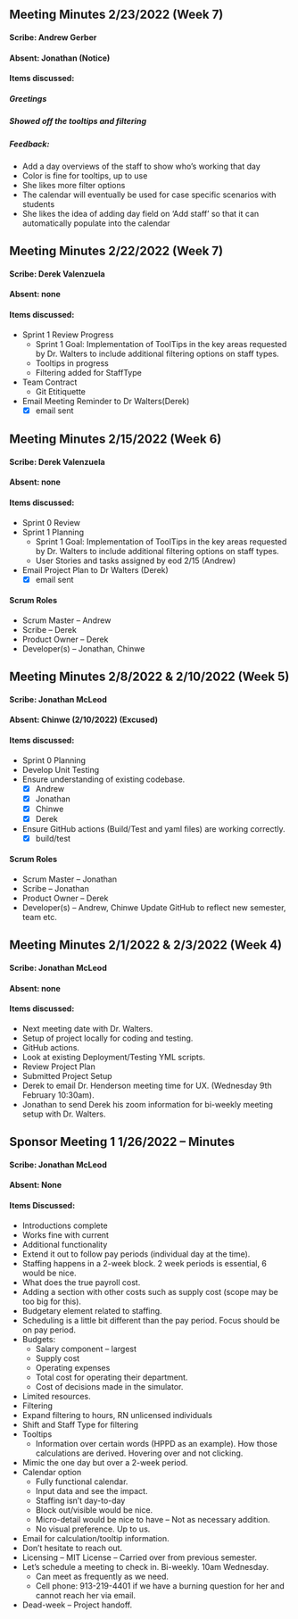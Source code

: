 ## Meeting Minutes 2/23/2022 (Week 7)
#### Scribe: Andrew Gerber
#### Absent: Jonathan (Notice)

#### Items discussed:
##### Greetings
##### Showed off the tooltips and filtering
##### Feedback:
* Add a day overviews of the staff to show who’s working that day
* Color is fine for tooltips, up to use
* She likes more filter options
* The calendar will eventually be used for case specific scenarios with students
* She likes the idea of adding day field on ‘Add staff’ so that it can automatically populate into the calendar


## Meeting Minutes 2/22/2022 (Week 7)
#### Scribe: Derek Valenzuela
#### Absent: none

#### Items discussed:
* Sprint 1 Review Progress
  * Sprint 1 Goal: Implementation of ToolTips in the key areas requested by Dr. Walters to include additional filtering options on staff types.
  * Tooltips in progress
  * Filtering added for StaffType
* Team Contract
  * Git Etitiquette
* Email Meeting Reminder to Dr Walters(Derek)
    - [x] email sent

## Meeting Minutes 2/15/2022 (Week 6)
#### Scribe: Derek Valenzuela
#### Absent: none

#### Items discussed:
* Sprint 0 Review
* Sprint 1 Planning
  * Sprint 1 Goal: Implementation of ToolTips in the key areas requested by Dr. Walters to include additional filtering options on staff types.
  * User Stories and tasks assigned by eod 2/15 (Andrew)
* Email Project Plan to Dr Walters (Derek)
    - [x] email sent

#### Scrum Roles
* Scrum Master – Andrew 
* Scribe – Derek 
* Product Owner – Derek 
* Developer(s) – Jonathan, Chinwe

## Meeting Minutes 2/8/2022 & 2/10/2022 (Week 5)
#### Scribe: Jonathan McLeod
#### Absent: Chinwe (2/10/2022) (Excused)

#### Items discussed:
* Sprint 0 Planning
* Develop Unit Testing
* Ensure understanding of existing codebase. 
  - [x] Andrew
  - [x] Jonathan
  - [x] Chinwe
  - [x] Derek
* Ensure GitHub actions (Build/Test and yaml files) are working correctly.
  - [x] build/test
#### Scrum Roles
* Scrum Master – Jonathan 
* Scribe – Jonathan 
* Product Owner – Derek 
* Developer(s) – Andrew, Chinwe
Update GitHub to reflect new semester, team etc.

## Meeting Minutes 2/1/2022 & 2/3/2022 (Week 4)
#### Scribe: Jonathan McLeod
#### Absent: none

#### Items discussed:
* Next meeting date with Dr. Walters.
* Setup of project locally for coding and testing.
* GitHub actions.
* Look at existing Deployment/Testing YML scripts.
* Review Project Plan
* Submitted Project Setup
* Derek to email Dr. Henderson meeting time for UX. (Wednesday 9th February 10:30am).
* Jonathan to send Derek his zoom information for bi-weekly meeting setup with Dr. Walters.

## Sponsor Meeting 1 1/26/2022 – Minutes
#### Scribe: Jonathan McLeod
#### Absent: None
#### Items Discussed:
* Introductions complete
* Works fine with current
* Additional functionality
* Extend it out to follow pay periods (individual day at the time).
* Staffing happens in a 2-week block. 2 week periods is essential, 6 would be nice.
* What does the true payroll cost.
* Adding a section with other costs such as supply cost (scope may be too big for this).
* Budgetary element related to staffing. 
* Scheduling is a little bit different than the pay period. Focus should be on pay period.
* Budgets:
  * Salary component – largest
  * Supply cost
  * Operating expenses
  * Total cost for operating their department.
  * Cost of decisions made in the simulator.
* Limited resources. 
* Filtering
* Expand filtering to hours, RN unlicensed individuals
* Shift and Staff Type for filtering
* Tooltips
  * Information over certain words (HPPD as an example). How those calculations are derived. Hovering over and not clicking.
* Mimic the one day but over a 2-week period. 
* Calendar option
  * Fully functional calendar.
  * Input data and see the impact.
  * Staffing isn’t day-to-day
  * Block out/visible would be nice.
  * Micro-detail would be nice to have – Not as necessary addition.
  * No visual preference. Up to us.
* Email for calculation/tooltip information. 
* Don’t hesitate to reach out.
* Licensing – MIT License – Carried over from previous semester.
* Let’s schedule a meeting to check in. Bi-weekly. 10am Wednesday.
  * Can meet as frequently as we need. 
  * Cell phone: 913-219-4401   if we have a burning question for her and cannot reach her via email.
* Dead-week – Project handoff.
